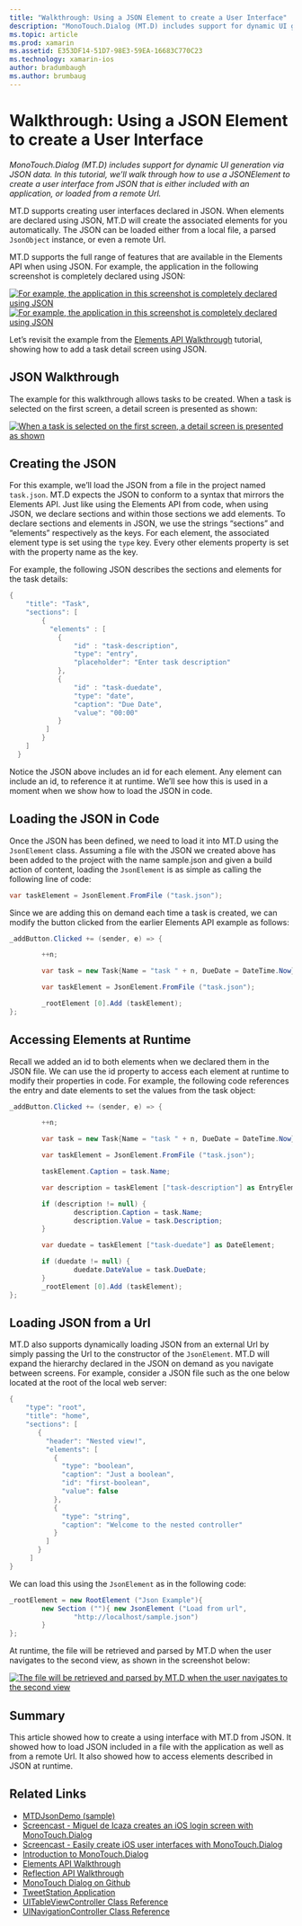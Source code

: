 ```yaml
---
title: "Walkthrough: Using a JSON Element to create a User Interface"
description: "MonoTouch.Dialog (MT.D) includes support for dynamic UI generation via JSON data. In this tutorial, we’ll walk through how to use a JSONElement to create a user interface from JSON that is either included with an application, or loaded from a remote Url."
ms.topic: article
ms.prod: xamarin
ms.assetid: E353DF14-51D7-98E3-59EA-16683C770C23
ms.technology: xamarin-ios
author: bradumbaugh
ms.author: brumbaug
---
```


# Walkthrough: Using a JSON Element to create a User Interface

_MonoTouch.Dialog (MT.D) includes support for dynamic UI generation via JSON data. In this tutorial, we’ll walk through how to use a JSONElement to create a user interface from JSON that is either included with an application, or loaded from a remote Url._


MT.D supports creating user interfaces declared in JSON. When elements are
declared using JSON, MT.D will create the associated elements for you
automatically. The JSON can be loaded either from a local file, a parsed `JsonObject` instance, or even a remote Url.

MT.D supports the full range of features that are available in the Elements
API when using JSON. For example, the application in the following screenshot is
completely declared using JSON:

[![](json-element-walkthrough-images/01-load-from-file.png "For example, the application in this screenshot is completely declared using JSON")](json-element-walkthrough-images/01-load-from-file.png#lightbox) [![](json-element-walkthrough-images/01-load-from-file.png "For example, the application in this screenshot is completely declared using JSON")](json-element-walkthrough-images/01-load-from-file.png#lightbox)

Let’s revisit the example from the [Elements API Walkthrough](~/ios/user-interface/monotouch.dialog/elements-api-walkthrough.md) tutorial, showing how to add a task detail screen using
JSON.

## JSON Walkthrough

The example for this walkthrough allows tasks to be created. When a task is
selected on the first screen, a detail screen is presented as shown:

 [![](json-element-walkthrough-images/03-task-list.png "When a task is selected on the first screen, a detail screen is presented as shown")](json-element-walkthrough-images/03-task-list.png#lightbox)

## Creating the JSON

For this example, we’ll load the JSON from a file in the project named `task.json`. MT.D expects the JSON to conform to a syntax that
mirrors the Elements API. Just like using the Elements API from code, when using
JSON, we declare sections and within those sections we add elements. To declare
sections and elements in JSON, we use the strings “sections” and
“elements” respectively as the keys. For each element, the associated
element type is set using the `type` key. Every other elements
property is set with the property name as the key.

For example, the following JSON describes the sections and elements for the
task details:

```csharp
{
    "title": "Task",
    "sections": [
        {
          "elements" : [
            {
                "id" : "task-description",
                "type": "entry",
                "placeholder": "Enter task description"
            },
            {
                "id" : "task-duedate",
                "type": "date",
                "caption": "Due Date",
                "value": "00:00"
            }
         ]
        }
    ]
  }
```

Notice the JSON above includes an id for each element. Any element can
include an id, to reference it at runtime. We’ll see how this is used
in a moment when we show how to load the JSON in code.

 <a name="Loading_the_JSON_in_Code" />


## Loading the JSON in Code

Once the JSON has been defined, we need to load it into MT.D using the `JsonElement` class. Assuming a file with the JSON we created above
has been added to the project with the name sample.json and given a build action
of content, loading the `JsonElement` is as simple as calling the
following line of code:

```csharp
var taskElement = JsonElement.FromFile ("task.json");
```

Since we are adding this on demand each time a task is created, we can modify
the button clicked from the earlier Elements API example as follows:

```csharp
_addButton.Clicked += (sender, e) => {

        ++n;

        var task = new Task{Name = "task " + n, DueDate = DateTime.Now};

        var taskElement = JsonElement.FromFile ("task.json");

        _rootElement [0].Add (taskElement);
};
```

 <a name="Accessing_Elements_at_Runtime" />


## Accessing Elements at Runtime

Recall we added an id to both elements when we declared them in the JSON
file. We can use the id property to access each element at runtime to
modify their properties in code. For example, the following code references the
entry and date elements to set the values from the task object:

```csharp
_addButton.Clicked += (sender, e) => {

        ++n;

        var task = new Task{Name = "task " + n, DueDate = DateTime.Now};

        var taskElement = JsonElement.FromFile ("task.json");

        taskElement.Caption = task.Name;

        var description = taskElement ["task-description"] as EntryElement;

        if (description != null) {
                description.Caption = task.Name;
                description.Value = task.Description;       
        }

        var duedate = taskElement ["task-duedate"] as DateElement;

        if (duedate != null) {                
                duedate.DateValue = task.DueDate;
        }
        _rootElement [0].Add (taskElement);
};
```

 <a name="Loading_JSON_from_a_Url" />


## Loading JSON from a Url

MT.D also supports dynamically loading JSON from an external Url by simply
passing the Url to the constructor of the `JsonElement`. MT.D will
expand the hierarchy declared in the JSON on demand as you navigate between
screens. For example, consider a JSON file such as the one below located at the
root of the local web server:

```csharp
{
    "type": "root",
    "title": "home",
    "sections": [
       {
         "header": "Nested view!",
         "elements": [
           {
             "type": "boolean",
             "caption": "Just a boolean",
             "id": "first-boolean",
             "value": false
           },
           {
             "type": "string",
             "caption": "Welcome to the nested controller"
           }
         ]
       }
     ]
}
```

We can load this using the `JsonElement` as in the following
code:

```csharp
_rootElement = new RootElement ("Json Example"){
        new Section (""){ new JsonElement ("Load from url",
                "http://localhost/sample.json")
        }
};
```

At runtime, the file will be retrieved and parsed by MT.D when the user
navigates to the second view, as shown in the screenshot below:

 [![](json-element-walkthrough-images/04-json-web-example.png "The file will be retrieved and parsed by MT.D when the user navigates to the second view")](json-element-walkthrough-images/04-json-web-example.png#lightbox)

 <a name="Summary" />


## Summary

This article showed how to create a using interface with MT.D from JSON. It
showed how to load JSON included in a file with the application as well as from
a remote Url. It also showed how to access elements described in JSON at
runtime.


## Related Links

- [MTDJsonDemo (sample)](https://developer.xamarin.com/samples/MTDJsonDemo/)
- [Screencast - Miguel de Icaza creates an iOS login screen with MonoTouch.Dialog](http://youtu.be/3butqB1EG0c)
- [Screencast - Easily create iOS user interfaces with MonoTouch.Dialog](http://youtu.be/j7OC5r8ZkYg)
- [Introduction to MonoTouch.Dialog](~/ios/user-interface/monotouch.dialog/index.md)
- [Elements API Walkthrough](~/ios/user-interface/monotouch.dialog/elements-api-walkthrough.md)
- [Reflection API Walkthrough](~/ios/user-interface/monotouch.dialog/reflection-api-walkthrough.md)
- [MonoTouch Dialog on Github](https://github.com/migueldeicaza/MonoTouch.Dialog)
- [TweetStation Application](https://github.com/migueldeicaza/TweetStation)
- [UITableViewController Class Reference](http://developer.apple.com/library/ios/#DOCUMENTATION/UIKit/Reference/UITableViewController_Class/Reference/Reference.html)
- [UINavigationController Class Reference](http://developer.apple.com/library/ios/#documentation/UIKit/Reference/UINavigationController_Class/Reference/Reference.html)
